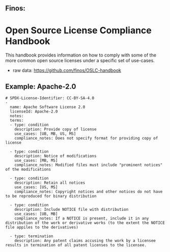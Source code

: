 ## Finos:
# Open Source License Compliance Handbook
This handbook provides information on how to comply with some of the more common open source licenses under a specific set of use-cases.
* raw data: https://github.com/finos/OSLC-handbook


## Example: Apache-2.0
```
# SPDX-License-Identifier: CC-BY-SA-4.0
-
  name: Apache Software License 2.0
  licenseId: Apache-2.0
  notes:
  terms:
  - type: condition
    description: Provide copy of license
    use_cases: [UB, MB, US, MS]
    compliance_notes: Does not specify format for providing copy of license

  - type: condition
    description: Notice of modifications
    use_cases: [MB, MS]
    compliance_notes: Modified files must include "prominent notices" of the modifications
    
  - type: condition
    description: Retain all notices
    use_cases: [US, MS]
    compliance_notes: Copyright notices and other notices do not have to be reproduced for binary distribution

  - type: condition
    description: Include NOTICE file with distribution
    use_cases: [UB, MB]
    compliance_notes: If a NOTICE is present, include it in any distribution of the work or derivative works (to the extent the NOTICE file appiles to the derivatives)

  - type: termination
    description: Any patent claims accusing the work by a licensee results in termination of all patent licenses to the licensee.
```
